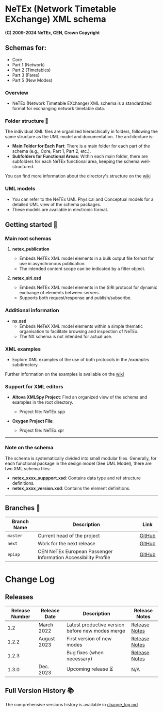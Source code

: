 # NeTEx (Network Timetable EXchange) XML schema
**(C) 2009-2024 NeTEx, CEN, Crown Copyright**

## Schemas for:

- Core
- Part 1 (Network)
- Part 2 (Timetables)
- Part 3 (Fares)
- Part 5 (New Modes)

### Overview

- NeTEx (Network Timetable EXchange) XML schema is a standardized format for exchanging network timetable data.

### Folder structure 📁

The individual XML files are organized hierarchically in folders, following the same structure as the UML model and documentation. The architecture is: 

- **Main Folder for Each Part**: There is a main folder for each part of the schema (e.g., Core, Part 1, Part 2, etc.).
- **Subfolders for Functional Areas**: Within each main folder, there are subfolders for each NeTEx functional area, keeping the schema well-structured.

You can find more information about the directory's structure on the [wiki](https://github.com/ITxPT/NeTEx/wiki/Structure-And-Compatibility#netex-directory-structure)
### UML models

- You can refer to the NeTEx UML Physical and Conceptual models for a detailed UML view of the schema packages.
- These models are available in electronic format.
  
## Getting started 🚀

### Main root schemas

1. **netex_publication**
   - Embeds NeTEx XML model elements in a bulk output file format for use in asynchronous publication.
   - The intended content scope can be indicated by a filter object.

2. **netex_siri.xsd**
   - Embeds NeTEx XML model elements in the SIRI protocol for dynamic exchange of elements between servers.
   - Supports both request/response and publish/subscribe.

### Additional information

- **nx.xsd**
   - Embeds NeTeX XML model elements within a simple thematic organisation to facilitate browsing and inspection of NeTEx.
   - The NX schema is not intended for actual use.

### XML examples

- Explore XML examples of the use of both protocols in the */examples* subdirectory.

Further information on the examples is available on the [wiki](https://github.com/ITxPT/NeTEx/wiki/Using-NeTEx#how-to-use-example-files)
### Support for XML editors

- **Altova XMLSpy Project**: Find an organized view of the schema and examples in the root directory.
   - Project file: NeTEx.spp

- **Oxygen Project File**: 
   - Project file: NeTEx.xpr

----

### Note on the schema

The schema is systematically divided into small modular files. Generally, for each functional package in the design model (See UML Model), there are two XML schema files:

- **netex_xxxx_suppport.xsd**: Contains data type and ref structure definitions.
- **netex_xxxx_version.xsd**: Contains the element definitions.

----
## Branches  🌿

| Branch Name | Description                                             | Link                                            |
| ----------- | ------------------------------------------------------- | ----------------------------------------------- |
| `master`    | Current head of the project                            | [GitHub](https://github.com/NeTEx-CEN/NeTEx)    |
| `next`      | Work for the next release                              | [GitHub](https://github.com/NeTEx-CEN/NeTEx/tree/next) |
| `epiap`     | CEN NeTEx European Passenger Information Accessibility Profile | [GitHub](https://github.com/NeTEx-CEN/NeTEx/tree/EPIAP) |

# Change Log
## Releases
| Release Number | Release Date  | Description                                    | Release Notes                                                                                   |
| -------------- | ------------- | ---------------------------------------------- | ----------------------------------------------------------------------------------------------- |
| 1.2            | March 2022    | Latest productive version before new modes merge | [Release Notes](https://github.com/NeTEx-CEN/NeTEx/releases/tag/v1.2)      |
| 1.2.2          | August 2023   | First version of new modes                     | [Release Notes](https://github.com/NeTEx-CEN/NeTEx/releases/tag/v1.2.2)        |
| 1.2.3          |               | Bug fixes (when necessary)                     | [Release Notes](https://github.com/NeTEx-CEN/NeTEx/blob/next/CHANGELOG.md)       |
| 1.3.0          | Dec. 2023     | Upcoming release   ⏳                            | N/A                                                                                             |
## Full Version History 📚
The comprehensive versions history is available in [change_log.md](https://github.com/ITxPT/NeTEx/blob/NeTEx/change_log.md)

